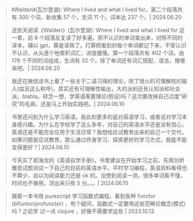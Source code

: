 > 《Walden》(瓦尔登湖): Where I lived and what I lived for，第二个段落共有 300 个词，新收集 57 个，生词 11 个。词本达 237 个。| 2024.06.20

> 这些天阅读《Walden》(瓦尔登湖): Where I lived and what I lived for 这一章，前 6 个段落反复读了好多遍，把不认识的单词查出来，对照不同的译本，辅以 gpt，算是读熟了。打算把看到的每个单词都记下来，不管认识不认识，从头逐个地累积词汇，进度缓慢。第一个段落共有 402 个词，由 178 个不同的词组成，生词有 32 个。除了单词还有词汇搭配、语法，慢慢来吧。| 2024.06.20

> 我还在微信读书上看了一些关于二语习得的理论，除了很火的可理解性的输入(姑且这么称呼)，其实还有可理解性输出，大的派别还有认知派和社会派，blabla。转念一想，学英语需要理论(假设)吗？这次要改掉自己过度“研究”的毛病，还是马上开始实践吧。| 2024.06.10

> 书里还问到为什么学习英语，我此刻更多的是对英语学习，或者说对学习本身感兴趣。为什么在学校学了这么多年，对自己的英语水平还是没有信心，英语还是不能完全应用于生活日常？我想给应试教育出来的自己一个交代，如果问题是应试教育，那么通过终身学习、探索更好的学习方式，我能不能变得更好？| 2024.06.10

> 今天买了郝海龙的《英语自学手册》，书里建议在开始学习之前，先用剑桥雅思试题测试一下自己的目前的英语水平。平时学习编程，英语资料看得也不算少，自以为阅读能力还是 ok 的。没想到阅读一测，很多单词看不懂，时间也不够用，测出来只有 5 分。。。| 2024.06.10

> 跟着一本书用 purescript 学习函数式编程，看到各种 functor (bifuntor/profunctor) ，有个疑问，函数式一定要用这些范畴论概念(模式)吗？之前学 过一点 clojure ，好像不需要学这些 | 2023.10.13
